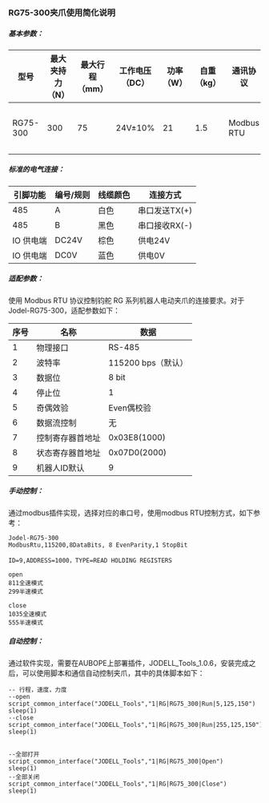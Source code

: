 ### RG75-300夹爪使用简化说明

##### 基本参数：

| 型号     | 最大夹持力（N） | 最大行程（mm） | 工作电压（DC） | 功率（W） | 自重（kg） | 通讯协议   | IO 选配  |
| -------- | --------------- | -------------- | -------------- | --------- | ---------- | ---------- | -------- |
| RG75-300 | 300             | 75             | 24V±10%        | 21        | 1.5        | Modbus RTU | 暂不支持 |

##### 标准的电气连接：

| 引脚功能  | 编号/规则 | 线缆颜色 | 连接方式      |
| --------- | --------- | -------- | ------------- |
| 485       | A         | 白色     | 串口发送TX(+) |
| 485       | B         | 黑色     | 串口接收RX(-) |
| IO 供电端 | DC24V     | 棕色     | 供电24V       |
| IO 供电端 | DC0V      | 蓝色     | 供电0V        |

##### 适配参数：

使用 Modbus RTU 协议控制钧舵 RG 系列机器人电动夹爪的连接要求。对于Jodel-RG75-300，适配参数如下：

| 序号 | 名称             | 数据               |
| ---- | ---------------- | ------------------ |
| 1    | 物理接口         | RS-485             |
| 2    | 波特率           | 115200 bps（默认） |
| 3    | 数据位           | 8 bit              |
| 4    | 停止位           | 1                  |
| 5    | 奇偶效验         | Even偶校验         |
| 6    | 数据流控制       | 无                 |
| 7    | 控制寄存器首地址 | 0x03E8(1000)       |
| 8    | 状态寄存器首地址 | 0x07D0(2000)       |
| 9    | 机器人ID默认     | 9                  |

##### 手动控制：

通过modbus插件实现，选择对应的串口号，使用modbus RTU控制方式，如下参考：

```
Jodel-RG75-300
ModbusRtu,115200,8DataBits, 8 EvenParity,1 StopBit

ID=9,ADDRESS=1000，TYPE=READ HOLDING REGISTERS

open
811全速模式
299半速模式

close
1035全速模式
555半速模式
```

##### 自动控制：

通过软件实现，需要在AUBOPE上部署插件，JODELL_Tools_1.0.6，安装完成之后，可以使用脚本和通信自动控制夹爪，其中的具体脚本如下：

```
-- 行程，速度，力度
--open
script_common_interface("JODELL_Tools","1|RG|RG75_300|Run|5,125,150")
sleep(1)
--close
script_common_interface("JODELL_Tools","1|RG|RG75_300|Run|255,125,150")
sleep(1)


--全部打开
script_common_interface("JODELL_Tools","1|RG|RG75_300|Open")
sleep(1)
--全部关闭
script_common_interface("JODELL_Tools","1|RG|RG75_300|Close")
sleep(1)
```

